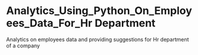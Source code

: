 # Analytics_Using_Python_On_Employees_Data_For_Hr Department 
Analytics on employees data and providing suggestions for Hr department of a company
